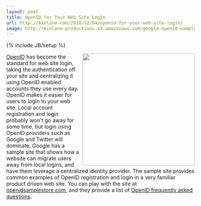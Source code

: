 ```yaml
---
layout: post
title: OpenID for Your Web Site Login
url: http://kinlane.com/2010/12/04/openid-for-your-web-site-login/
image: http://kinlane-productions.s3.amazonaws.com/google-openid-sample-site.jpg
---
```

{% include JB/setup %}
<p>
     <a href="http://www.openidsamplestore.com," target="_blank"><img src="http://kinlane-productions.s3.amazonaws.com/google-openid-sample-site.jpg" alt="" width="300" align="right" /></a><a href="http://openid.net/" target="_blank">OpenID</a> has become the standard for web site login, taking the authentication off your site and centralizing it using OpenID enabled accounts they use every day. OpenID makes it easier for users to login to your web site. Local account registration and login probably won't go away for some time, but login using OpenID providers such as Google and Twitter will dominate. Google has a sample site that shows how a website can migrate users away from local logins, and have them leverage a centralized identity provider. The sample site provides common examples of OpenID registration and login in a very familiar product driven web site. You can play with the site at <a href="http://www.openidsamplestore.com" target="_blank">openidsamplestore.com</a>, and they provide a list of <a href="https://sites.google.com/site/oauthgoog/Home/openidsamplesite" target="_blank">OpenID frequently asked questions</a>.
</p>